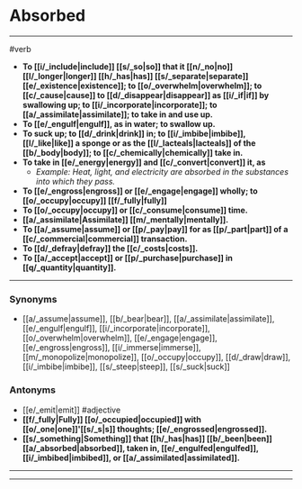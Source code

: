 # Absorbed
---
#verb
- **To [[i/_include|include]] [[s/_so|so]] that it [[n/_no|no]] [[l/_longer|longer]] [[h/_has|has]] [[s/_separate|separate]] [[e/_existence|existence]]; to [[o/_overwhelm|overwhelm]]; to [[c/_cause|cause]] to [[d/_disappear|disappear]] as [[i/_if|if]] by swallowing up; to [[i/_incorporate|incorporate]]; to [[a/_assimilate|assimilate]]; to take in and use up.**
- **To [[e/_engulf|engulf]], as in water; to swallow up.**
- **To suck up; to [[d/_drink|drink]] in; to [[i/_imbibe|imbibe]], [[l/_like|like]] a sponge or as the [[l/_lacteals|lacteals]] of the [[b/_body|body]]; to [[c/_chemically|chemically]] take in.**
- **To take in [[e/_energy|energy]] and [[c/_convert|convert]] it, as**
	- _Example: Heat, light, and electricity are absorbed in the substances into which they pass._
- **To [[e/_engross|engross]] or [[e/_engage|engage]] wholly; to [[o/_occupy|occupy]] [[f/_fully|fully]]**
- **To [[o/_occupy|occupy]] or [[c/_consume|consume]] time.**
- **[[a/_assimilate|Assimilate]] [[m/_mentally|mentally]].**
- **To [[a/_assume|assume]] or [[p/_pay|pay]] for as [[p/_part|part]] of a [[c/_commercial|commercial]] transaction.**
- **To [[d/_defray|defray]] the [[c/_costs|costs]].**
- **To [[a/_accept|accept]] or [[p/_purchase|purchase]] in [[q/_quantity|quantity]].**
---
### Synonyms
- [[a/_assume|assume]], [[b/_bear|bear]], [[a/_assimilate|assimilate]], [[e/_engulf|engulf]], [[i/_incorporate|incorporate]], [[o/_overwhelm|overwhelm]], [[e/_engage|engage]], [[e/_engross|engross]], [[i/_immerse|immerse]], [[m/_monopolize|monopolize]], [[o/_occupy|occupy]], [[d/_draw|draw]], [[i/_imbibe|imbibe]], [[s/_steep|steep]], [[s/_suck|suck]]
### Antonyms
- [[e/_emit|emit]]
#adjective
- **[[f/_fully|Fully]] [[o/_occupied|occupied]] with [[o/_one|one]]'[[s/_s|s]] thoughts; [[e/_engrossed|engrossed]].**
- **[[s/_something|Something]] that [[h/_has|has]] [[b/_been|been]] [[a/_absorbed|absorbed]], taken in, [[e/_engulfed|engulfed]], [[i/_imbibed|imbibed]], or [[a/_assimilated|assimilated]].**
---
---
